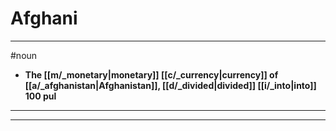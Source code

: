 # Afghani
---
#noun
- **The [[m/_monetary|monetary]] [[c/_currency|currency]] of [[a/_afghanistan|Afghanistan]], [[d/_divided|divided]] [[i/_into|into]] 100 pul**
---
---
